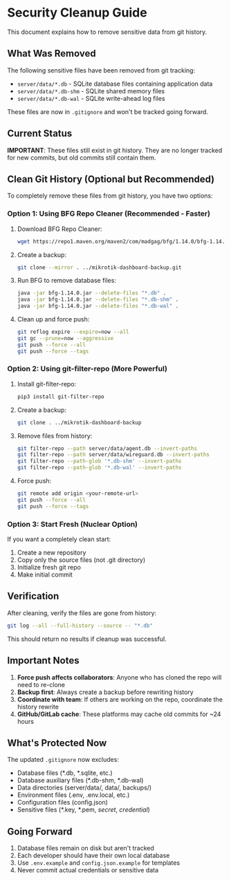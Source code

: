 # Security Cleanup Guide

This document explains how to remove sensitive data from git history.

## What Was Removed

The following sensitive files have been removed from git tracking:
- `server/data/*.db` - SQLite database files containing application data
- `server/data/*.db-shm` - SQLite shared memory files
- `server/data/*.db-wal` - SQLite write-ahead log files

These files are now in `.gitignore` and won't be tracked going forward.

## Current Status

**IMPORTANT**: These files still exist in git history. They are no longer tracked for new commits, but old commits still contain them.

## Clean Git History (Optional but Recommended)

To completely remove these files from git history, you have two options:

### Option 1: Using BFG Repo Cleaner (Recommended - Faster)

1. Download BFG Repo Cleaner:
   ```bash
   wget https://repo1.maven.org/maven2/com/madgag/bfg/1.14.0/bfg-1.14.0.jar
   ```

2. Create a backup:
   ```bash
   git clone --mirror . ../mikrotik-dashboard-backup.git
   ```

3. Run BFG to remove database files:
   ```bash
   java -jar bfg-1.14.0.jar --delete-files "*.db" .
   java -jar bfg-1.14.0.jar --delete-files "*.db-shm" .
   java -jar bfg-1.14.0.jar --delete-files "*.db-wal" .
   ```

4. Clean up and force push:
   ```bash
   git reflog expire --expire=now --all
   git gc --prune=now --aggressive
   git push --force --all
   git push --force --tags
   ```

### Option 2: Using git-filter-repo (More Powerful)

1. Install git-filter-repo:
   ```bash
   pip3 install git-filter-repo
   ```

2. Create a backup:
   ```bash
   git clone . ../mikrotik-dashboard-backup
   ```

3. Remove files from history:
   ```bash
   git filter-repo --path server/data/agent.db --invert-paths
   git filter-repo --path server/data/wireguard.db --invert-paths
   git filter-repo --path-glob '*.db-shm' --invert-paths
   git filter-repo --path-glob '*.db-wal' --invert-paths
   ```

4. Force push:
   ```bash
   git remote add origin <your-remote-url>
   git push --force --all
   git push --force --tags
   ```

### Option 3: Start Fresh (Nuclear Option)

If you want a completely clean start:

1. Create a new repository
2. Copy only the source files (not .git directory)
3. Initialize fresh git repo
4. Make initial commit

## Verification

After cleaning, verify the files are gone from history:

```bash
git log --all --full-history --source -- "*.db"
```

This should return no results if cleanup was successful.

## Important Notes

1. **Force push affects collaborators**: Anyone who has cloned the repo will need to re-clone
2. **Backup first**: Always create a backup before rewriting history
3. **Coordinate with team**: If others are working on the repo, coordinate the history rewrite
4. **GitHub/GitLab cache**: These platforms may cache old commits for ~24 hours

## What's Protected Now

The updated `.gitignore` now excludes:
- Database files (*.db, *.sqlite, etc.)
- Database auxiliary files (*.db-shm, *.db-wal)
- Data directories (server/data/, data/, backups/)
- Environment files (.env, .env.local, etc.)
- Configuration files (config.json)
- Sensitive files (*.key, *.pem, *secret*, *credential*)

## Going Forward

1. Database files remain on disk but aren't tracked
2. Each developer should have their own local database
3. Use `.env.example` and `config.json.example` for templates
4. Never commit actual credentials or sensitive data
